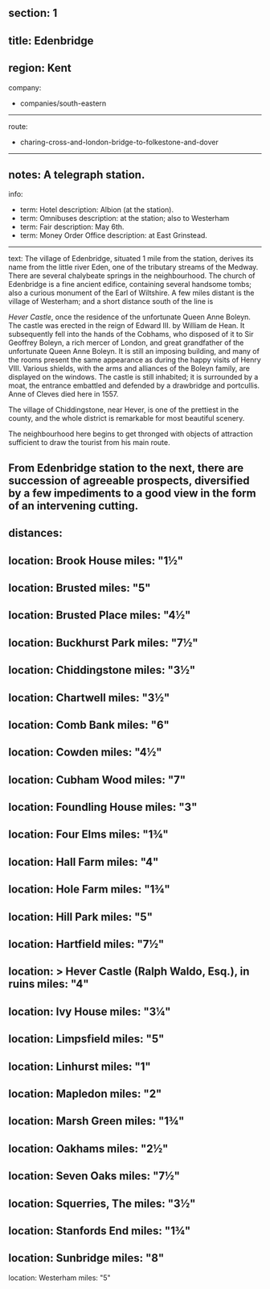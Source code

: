 section: 1
----
title: Edenbridge
----
region: Kent
----
company:
- companies/south-eastern
----
route:
- charing-cross-and-london-bridge-to-folkestone-and-dover
----
notes: A telegraph station.
----
info:
- term: Hotel
  description: Albion (at the station).
- term: Omnibuses
  description: at the station; also to Westerham
- term: Fair
  description: May 6th.
- term: Money Order Office
  description: at East Grinstead.
----
text: The village of Edenbridge, situated 1 mile from the station, derives its name from the little river Eden, one of the tributary streams of the Medway. There are several chalybeate springs in the neighbourhood. The church of Edenbridge is a fine ancient edifice, containing several handsome tombs; also a curious monument of the Earl of Wiltshire. A few miles distant is the village of Westerham; and a short distance south of the line is

*Hever Castle*, once the residence of the unfortunate Queen Anne Boleyn. The castle was erected in the reign of Edward III. by William de Hean. It subsequently fell into the hands of the Cobhams, who disposed of it to Sir Geoffrey Boleyn, a rich mercer of London, and great grandfather of the unfortunate Queen Anne Boleyn. It is still an imposing building, and many of the rooms present the same appearance as during the happy visits of Henry VIII. Various shields, with the arms and alliances of the Boleyn family, are displayed on the windows. The castle is still inhabited; it is surrounded by a moat, the entrance embattled and defended by a drawbridge and portcullis. Anne of Cleves died here in 1557.

The village of Chiddingstone, near Hever, is one of the prettiest in the county, and the whole district is remarkable for most beautiful scenery.

The neighbourhood here begins to get thronged with objects of attraction sufficient to draw the tourist from his main route.

From Edenbridge station to the next, there are succession of agreeable prospects, diversified by a few impediments to a good view in the form of an intervening cutting.
----
distances:
- 
  location: Brook House
  miles: "1½"
- 
  location: Brusted
  miles: "5"
- 
  location: Brusted Place
  miles: "4½"
- 
  location: Buckhurst Park
  miles: "7½"
- 
  location: Chiddingstone
  miles: "3½"
- 
  location: Chartwell
  miles: "3½"
- 
  location: Comb Bank
  miles: "6"
- 
  location: Cowden
  miles: "4½"
- 
  location: Cubham Wood
  miles: "7"
- 
  location: Foundling House
  miles: "3"
- 
  location: Four Elms
  miles: "1¾"
- 
  location: Hall Farm
  miles: "4"
- 
  location: Hole Farm
  miles: "1¾"
- 
  location: Hill Park
  miles: "5"
- 
  location: Hartfield
  miles: "7½"
- 
  location: >
    Hever Castle (Ralph Waldo, Esq.), in
    ruins
  miles: "4"
- 
  location: Ivy House
  miles: "3¼"
- 
  location: Limpsfield
  miles: "5"
- 
  location: Linhurst
  miles: "1"
- 
  location: Mapledon
  miles: "2"
- 
  location: Marsh Green
  miles: "1¾"
- 
  location: Oakhams
  miles: "2½"
- 
  location: Seven Oaks
  miles: "7½"
- 
  location: Squerries, The
  miles: "3½"
- 
  location: Stanfords End
  miles: "1¾"
- 
  location: Sunbridge
  miles: "8"
- 
  location: Westerham
  miles: "5"
